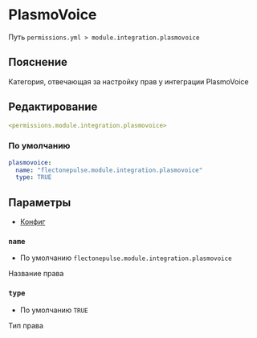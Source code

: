 # PlasmoVoice
Путь `permissions.yml > module.integration.plasmovoice`

## Пояснение
Категория, отвечающая за настройку прав у интеграции PlasmoVoice

## Редактирование
```yaml
<permissions.module.integration.plasmovoice>
```

### По умолчанию
```yaml
plasmovoice:
  name: "flectonepulse.module.integration.plasmovoice"
  type: TRUE
```

## Параметры

- [Конфиг](/ru/config/module/integration/plasmovoice/)

### `name`
- По умолчанию `flectonepulse.module.integration.plasmovoice`

Название права

### `type`
- По умолчанию `TRUE`

Тип права

<!--@include: @/ru/parts/permission.md-->

